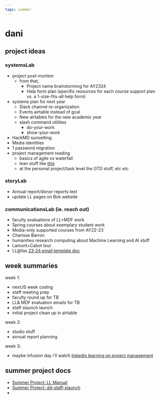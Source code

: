 ```yaml
---
tags: summer
---
```

# dani
## project ideas
### systemsLab
* project post-mortem
    * from that,
        * Project name brainstorming for AY2324
        * Help form plan (specific resources for each course support plan vs. a 1-size-fits-all help form)
* systems plan for next year
    * Slack channel re-organization
    * Events airtable instead of gcal
    * New airtables for the new academic year
    * slash command utilities
        * do-your-work
        * show-your-work
* HackMD sunsetting
* Media identities
* 1 password migration
* project management reading
    * basics of agile vs waterfall
    * lean stuff like [this](https://asana.com/resources/lean-project-management?psafe_param=1&utm_campaign=NB--NAMER--EN--Catch-All--All-Device--DSA&utm_source=google&utm_medium=pd_cpc_nb&gclid=Cj0KCQjwuLShBhC_ARIsAFod4fLMqd3tgVdwNFtuW83nv3DbeSbUtnoFavoe4JrHRLWiWbSEQm-7kcsaAu__EALw_wcB&gclsrc=aw.ds)
    * at the personal project/task level the GTD stuff, etc etc


### storyLab
* Annual report/donor reports text
* update LL pages on Bok website

### communicationsLab (ie. reach out)
* faculty evaluations of LL+MDF work
* Spring courses about exemplary student work
* Media-only supported courses from AY22-23
* Charisse Barron
* humanities research computing about Machine Learning and AI stuff 
* Lamont+Cabot tour
* LL@fas [23-24 email template doc](/qCp4LNQURNeGnw6ECKDNPQ)

## week summaries
week 1:
* nextJS week coding
* staff meeting prep
* faculty round up for TB
* LL& MDF evaluation emails for TB
* staff slaunch launch
* initial project clean up in airtable

week 2:
* studio stuff
* annual report planning


week 3:
* maybe infusion day i'll watch [linkedin learning on project management](https://www.linkedin.com/learning/search?keywords=project%20management&u=2194065)

## summer project docs
* [Summer Project: LL Manual](/YShzr3yET9WSffrD0UObag)
* [Summer Project: dd-staff-slaunch](/IZPCgRh-Sh-X6bBW41c3PA)
* 